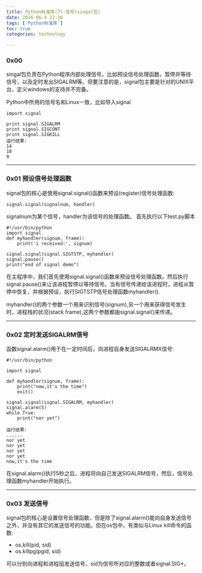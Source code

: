 ```yaml
---
title: Python标准库(7)-信号(singal包)
date: 2016-06-4 22:16
tags: ['Python标准库']
toc: true
categories: technology

---
```

### 0x00
singal包负责在Python程序内部处理信号，比如预设信号处理函数，暂停并等待信号，以及定时发出SIGALRM等。但要注意的是，signal包主要是针对的UNIX平台，定义windows的支持并不完备。

Python中所用的信号名和Linux一致，比如导入signal
```
import signal

print signal.SIGALRM
print signal.SIGCONT
print signal.SIGKILL
运行结果:
14
18
9
```
---
### 0x01 预设信号处理函数
signal包的核心是使用signal.signal()函数来预设(register)信号处理函数:
```
signal.signal(signalnum, handler)
```
signalnum为某个信号，handler为该信号的处理函数。
首先执行以下test.py脚本
```
#!/usr/bin/python
import signal
def myhandler(signum, frame):
    print('i received:', signum)
    
signal.signal(signal.SIGTSTP, myhandler)
signal.pause()
print("end of signal demo")
```
在主程序中，我们首先使用signal.signal()函数来预设信号处理函数。然后执行signal.pause()来让该进程暂停以等待信号。当有信号传递给该进程时，进程从暂停中恢复，并根据预设，执行SIGTSTP信号处理函数myhandler().

myhandler()的两个参数一个用来识别信号(signum),另一个用来获得信号发生时，进程栈的状况(stack frame),这两个参数都由signal.signal()来传递。

---
### 0x02 定时发送SIGALRM信号
函数signal.alarm()用于在一定时间后，向进程自身发送SIGALRMX信号:
```
#!/usr/bin/python

import signal

def myhandler(signum, frame):
    print("now,it's the time")
    exit()

signal.signal(signal.SIGALRM, myhandler)
signal.alarm(5)
while True:
    print("nor yet")

运行结果:
......
nor yet
nor yet
nor yet
nor yet
now,it's the time
```
在signal.alarm()执行5秒之后，进程将向自己发送SIGALRM信号，然后，信号处理函数myhandler开始执行。

---
### 0x03 发送信号
signal包的核心是设置信号处理函数，但是除了signal.alarm()能向自身发送信号之外，并没有其它的发送信号的功能。但在os包中，有类似与Linux kill命令的函数:
* os.kill(pid, sid)
* os.killpg(pgid, sid)

可以分别向进程和进程组发送信号，sid为信号所对应的整数或者signal.SIG*。


